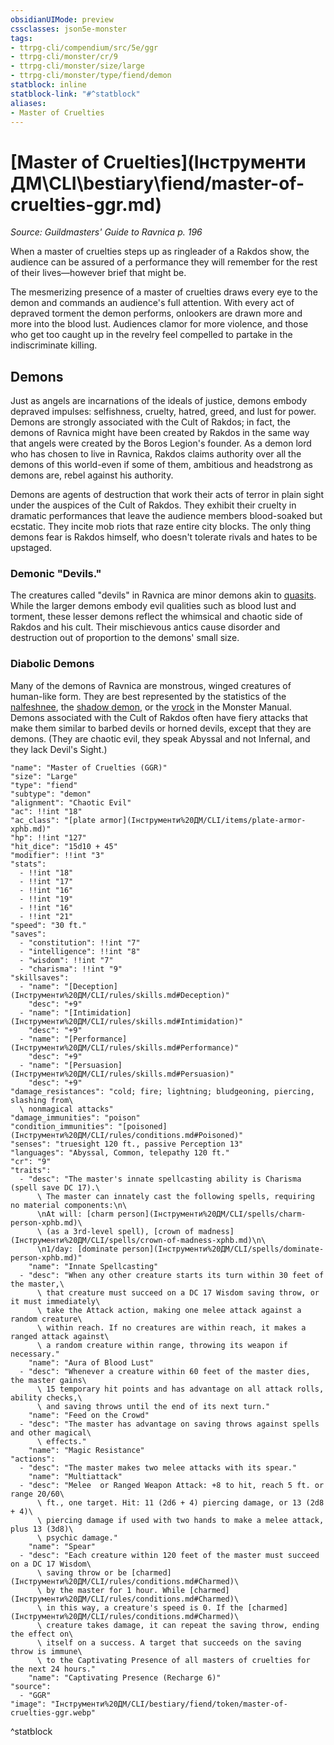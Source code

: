 ```yaml
---
obsidianUIMode: preview
cssclasses: json5e-monster
tags:
- ttrpg-cli/compendium/src/5e/ggr
- ttrpg-cli/monster/cr/9
- ttrpg-cli/monster/size/large
- ttrpg-cli/monster/type/fiend/demon
statblock: inline
statblock-link: "#^statblock"
aliases:
- Master of Cruelties
---
```

# [Master of Cruelties](Інструменти ДМ\CLI\bestiary\fiend/master-of-cruelties-ggr.md)
*Source: Guildmasters' Guide to Ravnica p. 196*  

When a master of cruelties steps up as ringleader of a Rakdos show, the audience can be assured of a performance they will remember for the rest of their lives—however brief that might be.

The mesmerizing presence of a master of cruelties draws every eye to the demon and commands an audience's full attention. With every act of depraved torment the demon performs, onlookers are drawn more and more into the blood lust. Audiences clamor for more violence, and those who get too caught up in the revelry feel compelled to partake in the indiscriminate killing.

## Demons

Just as angels are incarnations of the ideals of justice, demons embody depraved impulses: selfishness, cruelty, hatred, greed, and lust for power. Demons are strongly associated with the Cult of Rakdos; in fact, the demons of Ravnica might have been created by Rakdos in the same way that angels were created by the Boros Legion's founder. As a demon lord who has chosen to live in Ravnica, Rakdos claims authority over all the demons of this world-even if some of them, ambitious and headstrong as demons are, rebel against his authority.

Demons are agents of destruction that work their acts of terror in plain sight under the auspices of the Cult of Rakdos. They exhibit their cruelty in dramatic performances that leave the audience members blood-soaked but ecstatic. They incite mob riots that raze entire city blocks. The only thing demons fear is Rakdos himself, who doesn't tolerate rivals and hates to be upstaged.

### Demonic "Devils."

The creatures called "devils" in Ravnica are minor demons akin to [quasits](Інструменти%20ДМ/CLI/bestiary/fiend/quasit-xmm.md). While the larger demons embody evil qualities such as blood lust and torment, these lesser demons reflect the whimsical and chaotic side of Rakdos and his cult. Their mischievous antics cause disorder and destruction out of proportion to the demons' small size.

### Diabolic Demons

Many of the demons of Ravnica are monstrous, winged creatures of human-like form. They are best represented by the statistics of the [nalfeshnee](Інструменти%20ДМ/CLI/bestiary/fiend/nalfeshnee-xmm.md), the [shadow demon](Інструменти%20ДМ/CLI/bestiary/fiend/shadow-demon-xmm.md), or the [vrock](Інструменти%20ДМ/CLI/bestiary/fiend/vrock-xmm.md) in the Monster Manual. Demons associated with the Cult of Rakdos often have fiery attacks that make them similar to barbed devils or horned devils, except that they are demons. (They are chaotic evil, they speak Abyssal and not Infernal, and they lack Devil's Sight.)

```statblock
"name": "Master of Cruelties (GGR)"
"size": "Large"
"type": "fiend"
"subtype": "demon"
"alignment": "Chaotic Evil"
"ac": !!int "18"
"ac_class": "[plate armor](Інструменти%20ДМ/CLI/items/plate-armor-xphb.md)"
"hp": !!int "127"
"hit_dice": "15d10 + 45"
"modifier": !!int "3"
"stats":
  - !!int "18"
  - !!int "17"
  - !!int "16"
  - !!int "19"
  - !!int "16"
  - !!int "21"
"speed": "30 ft."
"saves":
  - "constitution": !!int "7"
  - "intelligence": !!int "8"
  - "wisdom": !!int "7"
  - "charisma": !!int "9"
"skillsaves":
  - "name": "[Deception](Інструменти%20ДМ/CLI/rules/skills.md#Deception)"
    "desc": "+9"
  - "name": "[Intimidation](Інструменти%20ДМ/CLI/rules/skills.md#Intimidation)"
    "desc": "+9"
  - "name": "[Performance](Інструменти%20ДМ/CLI/rules/skills.md#Performance)"
    "desc": "+9"
  - "name": "[Persuasion](Інструменти%20ДМ/CLI/rules/skills.md#Persuasion)"
    "desc": "+9"
"damage_resistances": "cold; fire; lightning; bludgeoning, piercing, slashing from\
  \ nonmagical attacks"
"damage_immunities": "poison"
"condition_immunities": "[poisoned](Інструменти%20ДМ/CLI/rules/conditions.md#Poisoned)"
"senses": "truesight 120 ft., passive Perception 13"
"languages": "Abyssal, Common, telepathy 120 ft."
"cr": "9"
"traits":
  - "desc": "The master's innate spellcasting ability is Charisma (spell save DC 17).\
      \ The master can innately cast the following spells, requiring no material components:\n\
      \nAt will: [charm person](Інструменти%20ДМ/CLI/spells/charm-person-xphb.md)\
      \ (as a 3rd-level spell), [crown of madness](Інструменти%20ДМ/CLI/spells/crown-of-madness-xphb.md)\n\
      \n1/day: [dominate person](Інструменти%20ДМ/CLI/spells/dominate-person-xphb.md)"
    "name": "Innate Spellcasting"
  - "desc": "When any other creature starts its turn within 30 feet of the master,\
      \ that creature must succeed on a DC 17 Wisdom saving throw, or it must immediately\
      \ take the Attack action, making one melee attack against a random creature\
      \ within reach. If no creatures are within reach, it makes a ranged attack against\
      \ a random creature within range, throwing its weapon if necessary."
    "name": "Aura of Blood Lust"
  - "desc": "Whenever a creature within 60 feet of the master dies, the master gains\
      \ 15 temporary hit points and has advantage on all attack rolls, ability checks,\
      \ and saving throws until the end of its next turn."
    "name": "Feed on the Crowd"
  - "desc": "The master has advantage on saving throws against spells and other magical\
      \ effects."
    "name": "Magic Resistance"
"actions":
  - "desc": "The master makes two melee attacks with its spear."
    "name": "Multiattack"
  - "desc": "Melee  or Ranged Weapon Attack: +8 to hit, reach 5 ft. or range 20/60\
      \ ft., one target. Hit: 11 (2d6 + 4) piercing damage, or 13 (2d8 + 4)\
      \ piercing damage if used with two hands to make a melee attack, plus 13 (3d8)\
      \ psychic damage."
    "name": "Spear"
  - "desc": "Each creature within 120 feet of the master must succeed on a DC 17 Wisdom\
      \ saving throw or be [charmed](Інструменти%20ДМ/CLI/rules/conditions.md#Charmed)\
      \ by the master for 1 hour. While [charmed](Інструменти%20ДМ/CLI/rules/conditions.md#Charmed)\
      \ in this way, a creature's speed is 0. If the [charmed](Інструменти%20ДМ/CLI/rules/conditions.md#Charmed)\
      \ creature takes damage, it can repeat the saving throw, ending the effect on\
      \ itself on a success. A target that succeeds on the saving throw is immune\
      \ to the Captivating Presence of all masters of cruelties for the next 24 hours."
    "name": "Captivating Presence (Recharge 6)"
"source":
  - "GGR"
"image": "Інструменти%20ДМ/CLI/bestiary/fiend/token/master-of-cruelties-ggr.webp"
```
^statblock